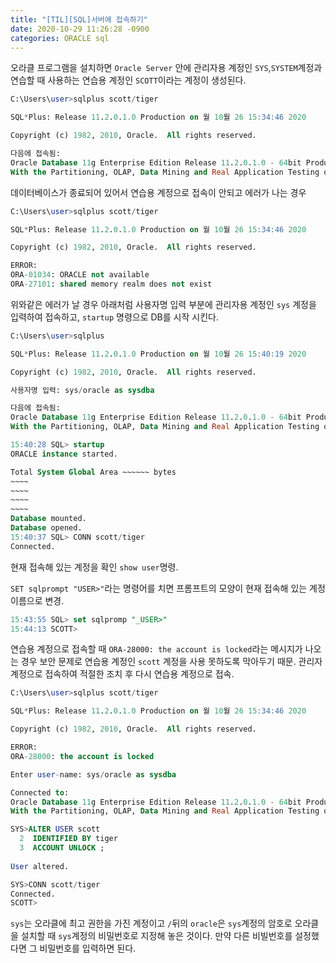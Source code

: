 ```yaml
---
title: "[TIL][SQL]서버에 접속하기"
date: 2020-10-29 11:26:28 -0900
categories: ORACLE sql
---
```


오라클 프로그램을 설치하면 `Oracle Server` 안에 관리자용 계정인 `SYS`,`SYSTEM`계정과 연습할 때 사용하는 연습용 계정인 `SCOTT`이라는 계정이 생성된다. 

```sql
C:\Users\user>sqlplus scott/tiger

SQL*Plus: Release 11.2.0.1.0 Production on 월 10월 26 15:34:46 2020

Copyright (c) 1982, 2010, Oracle.  All rights reserved.

다음에 접속됨:
Oracle Database 11g Enterprise Edition Release 11.2.0.1.0 - 64bit Production
With the Partitioning, OLAP, Data Mining and Real Application Testing options
```



데이터베이스가 종료되어 있어서 연습용 계정으로 접속이 안되고 에러가 나는 경우

```sql
C:\Users\user>sqlplus scott/tiger

SQL*Plus: Release 11.2.0.1.0 Production on 월 10월 26 15:34:46 2020

Copyright (c) 1982, 2010, Oracle.  All rights reserved.

ERROR:
ORA-01034: ORACLE not available
ORA-27101: shared memory realm does not exist
```

위와같은 에러가 날 경우 아래처럼 사용자명 입력 부분에 관리자용 계정인 `sys` 계정을 입력하여 접속하고, `startup` 명령으로 DB를 시작 시킨다.

```sql
C:\Users\user>sqlplus

SQL*Plus: Release 11.2.0.1.0 Production on 월 10월 26 15:40:19 2020

Copyright (c) 1982, 2010, Oracle.  All rights reserved.

사용자명 입력: sys/oracle as sysdba

다음에 접속됨:
Oracle Database 11g Enterprise Edition Release 11.2.0.1.0 - 64bit Production
With the Partitioning, OLAP, Data Mining and Real Application Testing options

15:40:28 SQL> startup
ORACLE instance started.

Total System Global Area ~~~~~~ bytes
~~~~
~~~~
~~~~
~~~~
Database mounted.
Database opened.
15:40:37 SQL> CONN scott/tiger
Connected.
```

현재 접속해 있는 계정을 확인 `show user`명령. 

`SET sqlprompt "USER>"`라는 명령어를 치면 프롬프트의 모양이 현재 접속해 있는 계정 이름으로 변경.

```sql
15:43:55 SQL> set sqlpromp "_USER>"
15:44:13 SCOTT>
```

연습용 계정으로 접속할 때 `ORA-28000: the account is locked`라는 메시지가 나오는 경우 보안 문제로 연습용 계정인 `scott` 계정을 사용 못하도록  막아두기 때문. 관리자 계정으로 접속하여 적절한 조치 후 다시 연습용 계정으로 접속.

```sql
C:\Users\user>sqlplus scott/tiger

SQL*Plus: Release 11.2.0.1.0 Production on 월 10월 26 15:34:46 2020

Copyright (c) 1982, 2010, Oracle.  All rights reserved.

ERROR:
ORA-28000: the account is locked

Enter user-name: sys/oracle as sysdba

Connected to:
Oracle Database 11g Enterprise Edition Release 11.2.0.1.0 - 64bit Production
With the Partitioning, OLAP, Data Mining and Real Application Testing options

SYS>ALTER USER scott
  2  IDENTIFIED BY tiger
  3  ACCOUNT UNLOCK ;
  
User altered.

SYS>CONN scott/tiger
Connected.
SCOTT>
```

`sys`는 오라클에 최고 권한을 가진 계정이고 `/`뒤의 `oracle`은 `sys`계정의 암호로 오라클을 설치할 때 `sys`계정의 비밀번호로 지정해 놓은 것이다. 만약 다른 비빌번호를 설정했다면 그 비밀번호를 입력하면 된다.

